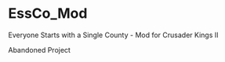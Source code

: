 EssCo_Mod
=========

Everyone Starts with a Single County - Mod for Crusader Kings II

Abandoned Project
